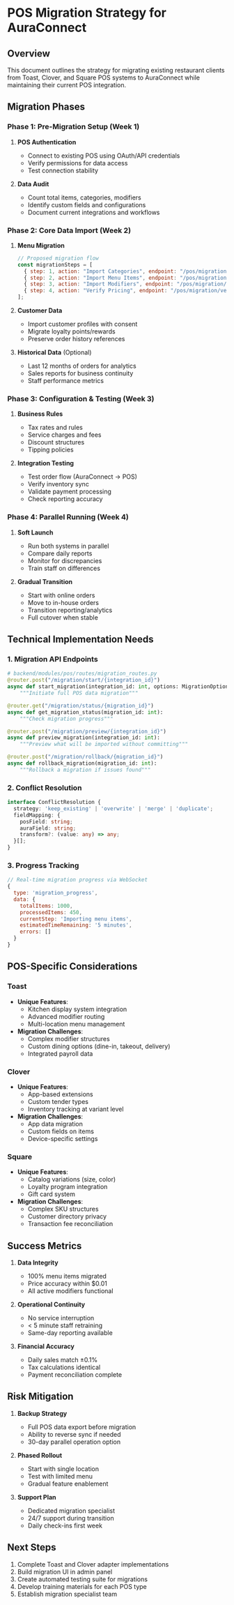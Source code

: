 # POS Migration Strategy for AuraConnect

## Overview
This document outlines the strategy for migrating existing restaurant clients from Toast, Clover, and Square POS systems to AuraConnect while maintaining their current POS integration.

## Migration Phases

### Phase 1: Pre-Migration Setup (Week 1)
1. **POS Authentication**
   - Connect to existing POS using OAuth/API credentials
   - Verify permissions for data access
   - Test connection stability

2. **Data Audit**
   - Count total items, categories, modifiers
   - Identify custom fields and configurations
   - Document current integrations and workflows

### Phase 2: Core Data Import (Week 2)
1. **Menu Migration**
   ```javascript
   // Proposed migration flow
   const migrationSteps = [
     { step: 1, action: "Import Categories", endpoint: "/pos/migration/categories" },
     { step: 2, action: "Import Menu Items", endpoint: "/pos/migration/items" },
     { step: 3, action: "Import Modifiers", endpoint: "/pos/migration/modifiers" },
     { step: 4, action: "Verify Pricing", endpoint: "/pos/migration/verify-prices" }
   ];
   ```

2. **Customer Data**
   - Import customer profiles with consent
   - Migrate loyalty points/rewards
   - Preserve order history references

3. **Historical Data** (Optional)
   - Last 12 months of orders for analytics
   - Sales reports for business continuity
   - Staff performance metrics

### Phase 3: Configuration & Testing (Week 3)
1. **Business Rules**
   - Tax rates and rules
   - Service charges and fees
   - Discount structures
   - Tipping policies

2. **Integration Testing**
   - Test order flow (AuraConnect → POS)
   - Verify inventory sync
   - Validate payment processing
   - Check reporting accuracy

### Phase 4: Parallel Running (Week 4)
1. **Soft Launch**
   - Run both systems in parallel
   - Compare daily reports
   - Monitor for discrepancies
   - Train staff on differences

2. **Gradual Transition**
   - Start with online orders
   - Move to in-house orders
   - Transition reporting/analytics
   - Full cutover when stable

## Technical Implementation Needs

### 1. Migration API Endpoints
```python
# backend/modules/pos/routes/migration_routes.py
@router.post("/migration/start/{integration_id}")
async def start_migration(integration_id: int, options: MigrationOptions):
    """Initiate full POS data migration"""

@router.get("/migration/status/{migration_id}")
async def get_migration_status(migration_id: int):
    """Check migration progress"""

@router.post("/migration/preview/{integration_id}")
async def preview_migration(integration_id: int):
    """Preview what will be imported without committing"""

@router.post("/migration/rollback/{migration_id}")
async def rollback_migration(migration_id: int):
    """Rollback a migration if issues found"""
```

### 2. Conflict Resolution
```typescript
interface ConflictResolution {
  strategy: 'keep_existing' | 'overwrite' | 'merge' | 'duplicate';
  fieldMapping: {
    posField: string;
    auraField: string;
    transform?: (value: any) => any;
  }[];
}
```

### 3. Progress Tracking
```javascript
// Real-time migration progress via WebSocket
{
  type: 'migration_progress',
  data: {
    totalItems: 1000,
    processedItems: 450,
    currentStep: 'Importing menu items',
    estimatedTimeRemaining: '5 minutes',
    errors: []
  }
}
```

## POS-Specific Considerations

### Toast
- **Unique Features**: 
  - Kitchen display system integration
  - Advanced modifier routing
  - Multi-location menu management
- **Migration Challenges**:
  - Complex modifier structures
  - Custom dining options (dine-in, takeout, delivery)
  - Integrated payroll data

### Clover
- **Unique Features**:
  - App-based extensions
  - Custom tender types
  - Inventory tracking at variant level
- **Migration Challenges**:
  - App data migration
  - Custom fields on items
  - Device-specific settings

### Square
- **Unique Features**:
  - Catalog variations (size, color)
  - Loyalty program integration
  - Gift card system
- **Migration Challenges**:
  - Complex SKU structures
  - Customer directory privacy
  - Transaction fee reconciliation

## Success Metrics
1. **Data Integrity**
   - 100% menu items migrated
   - Price accuracy within $0.01
   - All active modifiers functional

2. **Operational Continuity**
   - No service interruption
   - < 5 minute staff retraining
   - Same-day reporting available

3. **Financial Accuracy**
   - Daily sales match ±0.1%
   - Tax calculations identical
   - Payment reconciliation complete

## Risk Mitigation
1. **Backup Strategy**
   - Full POS data export before migration
   - Ability to reverse sync if needed
   - 30-day parallel operation option

2. **Phased Rollout**
   - Start with single location
   - Test with limited menu
   - Gradual feature enablement

3. **Support Plan**
   - Dedicated migration specialist
   - 24/7 support during transition
   - Daily check-ins first week

## Next Steps
1. Complete Toast and Clover adapter implementations
2. Build migration UI in admin panel
3. Create automated testing suite for migrations
4. Develop training materials for each POS type
5. Establish migration specialist team